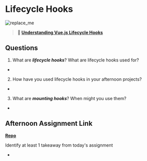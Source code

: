 # Lifecycle Hooks

![replace_me](https://codeworks.blob.core.windows.net/public/assets/img/illustrations/placeholder.svg)

> **📖 [Understanding Vue.js Lifecycle Hooks](https://codeworksacademy.com/fs-student-guide/resources/wk6/03-Vue-Lifecycle-Hooks)**

## Questions

1. What are ***lifecycle hooks***? What are lifecycle hooks used for?

- 

2. How have you used lifecycle hooks in your afternoon projects?

- 

3. What are ***mounting hooks***? When might you use them?

- 

## Afternoon Assignment Link

**[Repo](https://github.com/doctorgrant99/spring23_gregslist_vue)**

Identify at least 1 takeaway from today's assignment

- 
